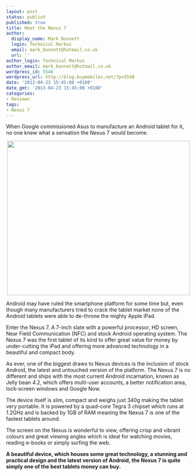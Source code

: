 ```yaml
---
layout: post
status: publish
published: true
title: Meet the Nexus 7
author:
  display_name: Mark Bonnett
  login: Technical Markus
  email: mark_bonnett@hotmail.co.uk
  url: ''
author_login: Technical Markus
author_email: mark_bonnett@hotmail.co.uk
wordpress_id: 5548
wordpress_url: http://blog.buymobiles.net/?p=5548
date: '2013-04-23 15:45:00 +0100'
date_gmt: '2013-04-23 15:45:00 +0100'
categories:
- Reviews
tags:
- Nexus 7
---
```

<p><span class="postStandFirst">When Google commissioned Asus to manufacture an Android tablet for it, no one knew what a sensation the Nexus 7 would become.</span></p>
<p style="text-align: center;"><strong><img class="aligncenter" src="https://lh3.ggpht.com/4mOujeWhNLuQzUKsUvirur-SIEQkLmoB0aC81oEYbF7NMRqFm0xsKsvMXAIIvcbYK5w=w499" alt="" width="499" height="420" /></strong></p>
<p>Android may have ruled the smartphone platform for some time but, even though many manufacturers tried to crack the tablet market none of the Android tablets were able to de-throne the mighty Apple iPad.</p>
<p>Enter the&nbsp;Nexus 7. A 7-inch slate with a powerful processor, HD screen, Near Field Communication (NFC) and stock Android operating system. The Nexus 7 was the first tablet of its kind to offer great value for money by under-cutting the iPad and offering more advanced technology in a beautiful and compact body.</p>
<p>As ever, one of the biggest draws to Nexus devices is the inclusion of stock Android, the latest and untouched version of the platform. The Nexus 7 is no different and ships with the most current Android incarnation, known as Jelly bean 4.2, which offers multi-user accounts, a better notification area, lock-screen windows and Google Now.</p>
<p>The device itself is slim, compact and weighs just 340g making the tablet very portable. It is powered by a quad-core Tegra 3 chipset which runs at 1.2GHz and is backed by 1GB of RAM meaning the Nexus 7 is one of the fastest tablets around.</p>
<p>The screen on the Nexus is wonderful to view, offering crisp and vibrant colours and great viewing angles which is ideal for watching movies, reading e-books or simply surfing the web.</p>
<p><strong>A beautiful device, which houses some great technology, a stunning and practical design and the latest version of Android, the Nexus 7 is quite simply one of the best tablets money can buy.</strong></p>
